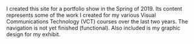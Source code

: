 I created this site for a portfolio show in the Spring of 2019. Its content represents some of the work I created for my various Visual Communications Technology (VCT) courses over the last two years. The navigation is not yet finished (functional). Also included is my graphic design for my exhibit.
